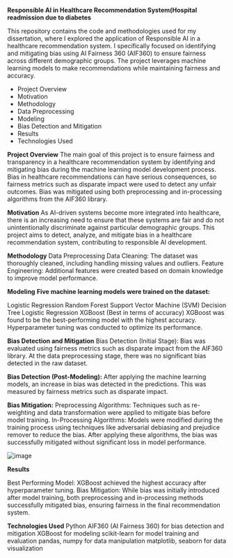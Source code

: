 
**Responsible AI in Healthcare Recommendation System(Hospital readmission due to diabetes**

This repository contains the code and methodologies used for my dissertation, where I explored the application of Responsible AI in a healthcare recommendation system. I specifically focused on identifying and mitigating bias using AI Fairness 360 (AIF360) to ensure fairness across different demographic groups. The project leverages machine learning models to make recommendations while maintaining fairness and accuracy.

- Project Overview
- Motivation
- Methodology
- Data Preprocessing
- Modeling
- Bias Detection and Mitigation
- Results
- Technologies Used

**Project Overview**
The main goal of this project is to ensure fairness and transparency in a healthcare recommendation system by identifying and mitigating bias during the machine learning model development process. Bias in healthcare recommendations can have serious consequences, so fairness metrics such as disparate impact were used to detect any unfair outcomes. Bias was mitigated using both preprocessing and in-processing algorithms from the AIF360 library.

**Motivation**
As AI-driven systems become more integrated into healthcare, there is an increasing need to ensure that these systems are fair and do not unintentionally discriminate against particular demographic groups. This project aims to detect, analyze, and mitigate bias in a healthcare recommendation system, contributing to responsible AI development.

**Methodology**
Data Preprocessing
Data Cleaning: The dataset was thoroughly cleaned, including handling missing values and outliers.
Feature Engineering: Additional features were created based on domain knowledge to improve model performance.

**Modeling**
**Five machine learning models were trained on the dataset:**

Logistic Regression
Random Forest
Support Vector Machine (SVM)
Decision Tree
Logistic Regression
XGBoost (Best in terms of accuracy)
XGBoost was found to be the best-performing model with the highest accuracy. Hyperparameter tuning was conducted to optimize its performance.

**Bias Detection and Mitigation**
Bias Detection (Initial Stage):
Bias was evaluated using fairness metrics such as disparate impact from the AIF360 library. At the data preprocessing stage, there was no significant bias detected in the raw dataset.

**Bias Detection (Post-Modeling):**
After applying the machine learning models, an increase in bias was detected in the predictions. This was measured by fairness metrics such as disparate impact.

**Bias Mitigation:**
Preprocessing Algorithms: Techniques such as re-weighting and data transformation were applied to mitigate bias before model training.
In-Processing Algorithms: Models were modified during the training process using techniques like adversarial debiasing and prejudice remover to reduce the bias.
After applying these algorithms, the bias was successfully mitigated without significant loss in model performance.

![image](https://github.com/user-attachments/assets/48198e4c-834d-4844-b8fd-0dd816db7bb7)


**Results**

Best Performing Model: XGBoost achieved the highest accuracy after hyperparameter tuning.
Bias Mitigation: While bias was initially introduced after model training, both preprocessing and in-processing methods successfully mitigated bias, ensuring fairness in the final recommendation system.

**Technologies Used**
Python
AIF360 (AI Fairness 360) for bias detection and mitigation
XGBoost for modeling
scikit-learn for model training and evaluation
pandas, numpy for data manipulation
matplotlib, seaborn for data visualization
